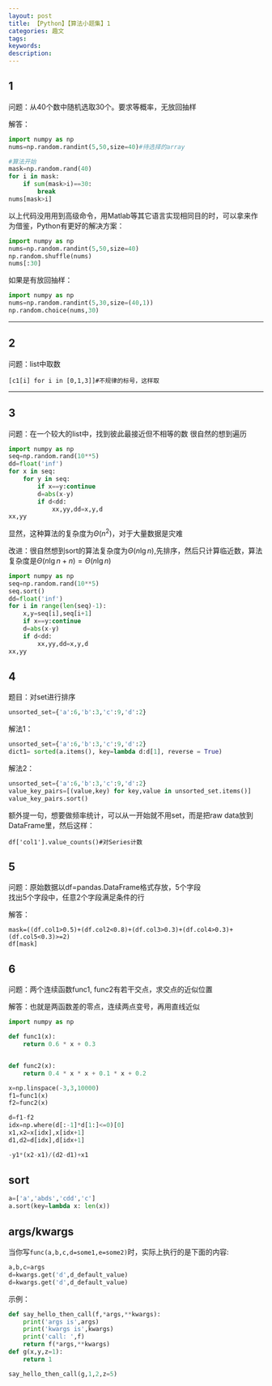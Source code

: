 ```yaml
---
layout: post
title: 【Python】【算法小题集】1
categories: 趣文
tags:
keywords:
description:
---
```


## 1
问题：从40个数中随机选取30个。要求等概率，无放回抽样  

解答：
```py
import numpy as np
nums=np.random.randint(5,50,size=40)#待选择的array

#算法开始
mask=np.random.rand(40)
for i in mask:
    if sum(mask>i)==30:
        break
nums[mask>i]
```
以上代码没用用到高级命令，用Matlab等其它语言实现相同目的时，可以拿来作为借鉴，Python有更好的解决方案：  
```py
import numpy as np
nums=np.random.randint(5,50,size=40)
np.random.shuffle(nums)
nums[:30]
```


如果是有放回抽样：  
```py
import numpy as np
nums=np.random.randint(5,30,size=(40,1))
np.random.choice(nums,30)
```

-----
## 2

问题：list中取数
```
[c1[i] for i in [0,1,3]]#不规律的标号，这样取
```
-----

## 3

问题：在一个较大的list中，找到彼此最接近但不相等的数
很自然的想到遍历
```py
import numpy as np
seq=np.random.rand(10**5)
dd=float('inf')
for x in seq:
    for y in seq:
        if x==y:continue
        d=abs(x-y)
        if d<dd:
            xx,yy,dd=x,y,d
xx,yy
```
显然，这种算法的复杂度为$\Theta(n^2)$，对于大量数据是灾难  

改进：很自然想到sort的算法复杂度为$\Theta(n \lg n)$,先排序，然后只计算临近数，算法复杂度是$\Theta(n \lg n+n)=\Theta(n \lg n)$   
```py
import numpy as np
seq=np.random.rand(10**5)
seq.sort()
dd=float('inf')
for i in range(len(seq)-1):
    x,y=seq[i],seq[i+1]
    if x==y:continue
    d=abs(x-y)
    if d<dd:
        xx,yy,dd=x,y,d
xx,yy
```

## 4
题目：对set进行排序  
```py
unsorted_set={'a':6,'b':3,'c':9,'d':2}
```
解法1：  
```py
unsorted_set={'a':6,'b':3,'c':9,'d':2}
dict1= sorted(a.items(), key=lambda d:d[1], reverse = True)
```

解法2：
```py
unsorted_set={'a':6,'b':3,'c':9,'d':2}
value_key_pairs=[(value,key) for key,value in unsorted_set.items()]
value_key_pairs.sort()
```


额外提一句，想要做频率统计，可以从一开始就不用set，而是把raw data放到DataFrame里，然后这样：
```
df['col1'].value_counts()#对Series计数
```

## 5
问题：原始数据以df=pandas.DataFrame格式存放，5个字段  
找出5个字段中，任意2个字段满足条件的行  

解答：
```
mask=((df.col1>0.5)+(df.col2<0.8)+(df.col3>0.3)+(df.col4>0.3)+(df.col5<0.3)>=2)
df[mask]
```

## 6

问题：两个连续函数func1, func2有若干交点，求交点的近似位置  

解答：也就是两函数差的零点，连续两点变号，再用直线近似  

```py
import numpy as np

def func1(x):
    return 0.6 * x + 0.3


def func2(x):
    return 0.4 * x * x + 0.1 * x + 0.2

x=np.linspace(-3,3,10000)
f1=func1(x)
f2=func2(x)

d=f1-f2
idx=np.where(d[:-1]*d[1:]<=0)[0]
x1,x2=x[idx],x[idx+1]
d1,d2=d[idx],d[idx+1]

-y1*(x2-x1)/(d2-d1)+x1
```

## sort


```py
a=['a','abds','cdd','c']
a.sort(key=lambda x: len(x))
```

## args/kwargs

当你写`func(a,b,c,d=some1,e=some2)`时，实际上执行的是下面的内容:  
```py
a,b,c=args
d=kwargs.get('d',d_default_value)
d=kwargs.get('d',d_default_value)
```

示例：  
```py
def say_hello_then_call(f,*args,**kwargs):
    print('args is',args)
    print('kwargs is',kwargs)
    print('call: ',f)
    return f(*args,**kwargs)
def g(x,y,z=1):
    return 1

say_hello_then_call(g,1,2,z=5)
```
